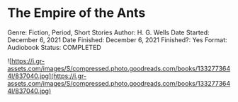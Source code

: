 # The Empire of the Ants

Genre: Fiction, Period, Short Stories
Author: H. G. Wells
Date Started: December 6, 2021
Date Finished: December 6, 2021
Finished?: Yes
Format: Audiobook
Status: COMPLETED

![https://i.gr-assets.com/images/S/compressed.photo.goodreads.com/books/1332773644l/837040.jpg](https://i.gr-assets.com/images/S/compressed.photo.goodreads.com/books/1332773644l/837040.jpg)